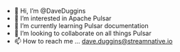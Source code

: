 - 👋 Hi, I’m @DaveDuggins
- 👀 I’m interested in Apache Pulsar
- 🌱 I’m currently learning Pulsar documentation
- 💞️ I’m looking to collaborate on all things Pulsar
- 📫 How to reach me ... dave.duggins@streamnative.io

<!---
DaveDuggins/DaveDuggins is a ✨ special ✨ repository because its `README.md` (this file) appears on your GitHub profile.
You can click the Preview link to take a look at your changes.
--->
